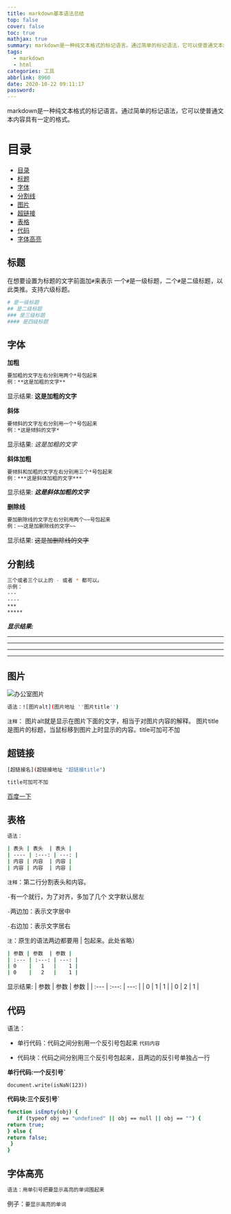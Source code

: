 ```yaml
---
title: markdown基本语法总结
top: false
cover: false
toc: true
mathjax: true
summary: markdown是一种纯文本格式的标记语言。通过简单的标记语法，它可以使普通文本内容具有一定的格式。
tags:
  - markdown
  - html
categories: 工具
abbrlink: 8960
date: 2020-10-22 09:11:17
password:
---
```


markdown是一种纯文本格式的标记语言。通过简单的标记语法，它可以使普通文本内容具有一定的格式。


目录
===

  - [目录](#目录)
  - [标题](#标题)
  - [字体](#字体)
  - [分割线](#分割线)
  - [图片](#图片)
  - [超链接](#超链接)
  - [表格](#表格)
  - [代码](#代码)
  - [字体高亮](#字体高亮)



## 标题

在想要设置为标题的文字前面加`#`来表示
一个`#`是一级标题，二个`#`是二级标题，以此类推。支持六级标题。

```bash
# 是一级标题
## 是二级标题
### 是三级标题
#### 是四级标题
```
## 字体

**加粗**

```bash
要加粗的文字左右分别用两个*号包起来
例：**这是加粗的文字**
```
显示结果:
**这是加粗的文字**

**斜体**
```bash
要倾斜的文字左右分别用一个*号包起来
例：*这是倾斜的文字*
```
显示结果:
*这是加粗的文字*

**斜体加粗**
```bash
要倾斜和加粗的文字左右分别用三个*号包起来
例：***这是斜体加粗的文字***
```
显示结果:
***这是斜体加粗的文字***

**删除线**
```bash
要加删除线的文字左右分别用两个~~号包起来
例：~~这是加删除线的文字~~
```
显示结果:
~~这是加删除线的文字~~

## 分割线

```bash
三个或者三个以上的 - 或者 * 都可以。
示例：
---
----
***
*****
```

***显示结果:***

---
----
***
*****


## 图片

![办公室图片](https://ss1.bdstatic.com/70cFuXSh_Q1YnxGkpoWK1HF6hhy/it/u=473486950,2061554047&fm=26&gp=0.jpg)

```bash
语法：![图片alt](图片地址 ''图片title'')
```
`注释`：
图片alt就是显示在图片下面的文字，相当于对图片内容的解释。
图片title是图片的标题，当鼠标移到图片上时显示的内容。title可加可不加


## 超链接

```bash
[超链接名](超链接地址 "超链接title")

title可加可不加
```
[百度一下](http://baidu.com "百度一下")



## 表格


```bash
语法：

| 表头 | 表头  | 表头 |
| ---- | :---: | ---: |
| 内容 | 内容  | 内容 |
| 内容 | 内容  | 内容 |
```
`注释`：第二行分割表头和内容。

`-`有一个就行，为了对齐，多加了几个
文字默认居左

`-`两边加：表示文字居中

`-`右边加：表示文字居右

`注`：原生的语法两边都要用 | 包起来。此处省略）

```bash
| 参数 | 参数  | 参数 |
| :--- | :---: | ---: |
| 0    |   1   |    1 |
| 0    |   2   |    1 |
```
显示结果:
| 参数 | 参数  | 参数 |
| :--- | :---: | ---: |
| 0    |   1   |    1 |
| 0    |   2   |    1 |

## 代码




语法：
* 单行代码：代码之间分别用一个反引号包起来
    `代码内容`

* 代码块：代码之间分别用三个反引号包起来，且两边的反引号单独占一行
  

**单行代码:一个反引号`**


`document.write(isNaN(123))`

**代码块:三个反引号`**

```bash
function isEmpty(obj) {
   if (typeof obj == "undefined" || obj == null || obj == "") {
return true;
} else {
return false;
 }
}
```
## 字体高亮

```bash
语法：用单引号把要显示高亮的单词围起来
```
例子：`要显示高亮的单词`
